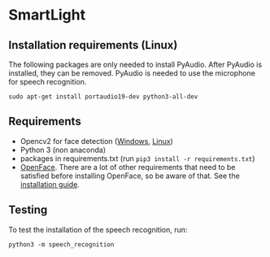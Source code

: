 # SmartLight

## Installation requirements (Linux)

The following packages are only needed to install PyAudio. After PyAudio is
installed, they can be removed. PyAudio is needed to use the microphone for
speech recognition.

    sudo apt-get install portaudio19-dev python3-all-dev

## Requirements
 - Opencv2 for face detection ([Windows](http://bfy.tw/9v3O), [Linux](https://github.com/jayrambhia/Install-OpenCV))
 - Python 3 (non anaconda)
 - packages in requirements.txt (run `pip3 install -r requirements.txt`)
 - [OpenFace](https://github.com/cmusatyalab/openface). There are a lot of other requirements that need to be satisfied before installing OpenFace, so be aware of that. See the [installation guide](https://cmusatyalab.github.io/openface/setup/).

## Testing
To test the installation of the speech recognition, run:

    python3 -m speech_recognition
